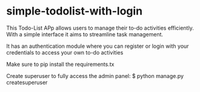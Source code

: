 # simple-todolist-with-login
This Todo-List APp allows users to manage their to-do activities efficiently. With a simple interface it aims to streamline task management.

It has an authentication module where you can register or login with your credentials to access your own to-do activities

Make sure to pip install the requirements.tx

Create superuser to fully access the admin panel:
  $ python manage.py createsuperuser
